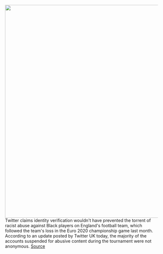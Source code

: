 <img src='https://cdn.vox-cdn.com/thumbor/VfEZ7lBienE09d764Lxss0EPDZo=/0x0:2040x1360/1200x800/filters:focal(857x517:1183x843)/cdn.vox-cdn.com/uploads/chorus_image/image/69705479/acastro_180827_1777_0001.0.jpg' width='700px' /><br/>
Twitter claims identity verification wouldn't have prevented the torrent of racist abuse against Black players on England's football team, which followed the team's loss in the Euro 2020 championship game last month. According to an update posted by Twitter UK today, the majority of the accounts suspended for abusive content during the tournament were not anonymous.
<a href='https://www.theverge.com/2021/8/10/22618500/twitter-analysis-racist-abuse-euro-2020-identification'> Source <a/>